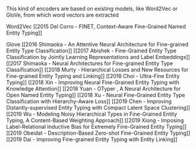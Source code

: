 This kind of encoders are based on existing models, like Word2Vec or GloVe, from which word vectors are extracted

Word2Vec
[[2015 Del Corro - FINET, Context-Aware Fine-Grained Named Entity Typing]]

Glove 
[[2016 Shimaoka - An Attentive Neural Architecture for Fine-grained Entity Type Classification]]
[[2017 Abishek - Fine-Grained Entity Type Classification by Jointly Learning Representations and Label Embeddings]]
[[2017 Shimaoka - Neural Architectures for Fine-grained Entity Type Classification]]
[[2018 Murty - Hierarchical Losses and New Resources for Fine-grained Entity Typing and Linking]]
[[2018 Choi - Ultra-Fine Entity Typing]]
[[2018 Xin - Improving Neural Fine-Grained Entity Typing with Knowledge Attention]]
[[2018 Yuan - OTyper , A Neural Architecture for Open Named Entity Typing]]
[[2018 Xu - Neural Fine-Grained Entity Type Classification with Hierarchy-Aware Loss]]
[[2019 Chen - Improving Distantly-supervised Entity Typing with Compact Latent Space Clustering]]
[[2019 Wu - Modeling Noisy Hierarchical Types in Fine-Grained Entity Typing, A Content-Based Weighting Approach]]
[[2019 Xiong - Imposing Label-Relational Inductive Bias for Extremely Fine-Grained Entity Typing]]
[[2019 Obeidat - Description-Based Zero-shot Fine-Grained Entity Typing]]
[[2019 Dai - Improving Fine-grained Entity Typing with Entity Linking]]